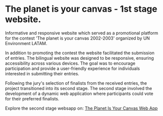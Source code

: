 # The planet is your canvas - 1st stage website. 

Informative and responsive website which served as a promotional platform for the contest 'The planet is your canvas 2002-2003' organized by UN Environment LATAM. 

In addition to promoting the contest the website facilitated the submission of entries. The bilingual website was designed to be responsive, ensuring accessibility across various devices. The goal was to encourage participation and provide a user-friendly experience for individuals interested in submitting their entries.

Following the jury's selection of finalists from the received entries, the project transitioned into its second stage. The second stage involved the development of a dynamic web application where participants could vote for their preferred finalists.

Explore the second stage websapp on: [The Planet Is Your Canvas Web App](https://github.com/alejandra-rojas/ThePlanetIsYourCanvas)
